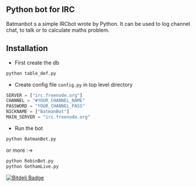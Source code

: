 ## Python bot for IRC
Batmanbot s a simple IRCbot wrote by Python. It can be used to log channel chat, to talk or to calculate maths problem.

## Installation
* First create the db 
```bash
python table_def.py
```
* Create config file ```config.py``` in top level directory
```python
SERVER = ["irc.freenode.org"]
CHANNEL = "#YOUR_CHANNEL_NAME"
PASSWORD = "YOUR_CHANNEL_PASS"
NICKNAME = ["BatmanBot"]
MAIN_SERVER = "irc.freenode.org"
```

* Run the bot
```bash
python BatmanBot.py
```
or more :->
```bash
python RobinBot.py
python GothamLive.py
```


[![Bitdeli Badge](https://d2weczhvl823v0.cloudfront.net/DTVD/batmanbot/trend.png)](https://bitdeli.com/free "Bitdeli Badge")

